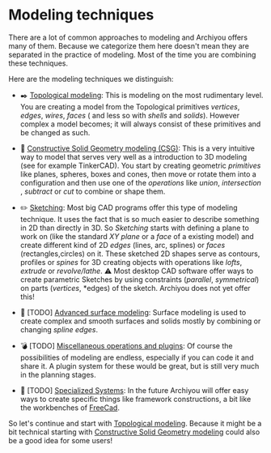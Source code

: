 # Modeling techniques

There are a lot of common approaches to modeling and Archiyou offers many of them. Because we categorize them here doesn't mean they are separated in the practice of modeling. Most of the time you are combining these techniques.

Here are the modeling techniques we distinguish:

* ✒️ [Topological modeling](./topology.md): This is modeling on the most rudimentary level. You are creating a model from the Topological primitives *vertices*, *edges*, *wires*, *faces* ( and less so with *shells* and *solids*). However complex a model becomes; it will always consist of these primitives and be changed as such.

* 🍱 [Constructive Solid Geometry modeling (CSG)](/guide/modeling/csg.md): This is a very intuitive way to model that serves very well as a introduction to 3D modeling (see for example TinkerCAD). You start by creating geometric *primitives* like planes, spheres, boxes and cones, then move or rotate them into a configuration and then use one of the *operations* like *union*, *intersection* , *subtract* or *cut* to combine or shape them.

* ✏️ [Sketching](./sketching.md): Most big CAD programs offer this type of modeling technique. It uses the fact that is so much easier to describe something in 2D than directly in 3D. So *Sketching* starts with defining a plane to work on (like the standard *XY plane* or a *face* of a existing model) and create different kind of 2D *edges* (lines, arc, splines) or *faces* (rectangles,circles) on it. These sketched 2D shapes serve as contours,  profiles or *spines* for 3D creating objects with operations like *lofts*, *extrude* or *revolve/lathe*.
⚠️ Most desktop CAD software offer ways to create parametric Sketches by using constraints (*parallel*, *symmetrical*) on parts (*vertices*, *edges) of the sketch. Archiyou does not yet offer this!

* 📐 [TODO] [Advanced surface modeling](./surface.md): Surface modeling is used to create complex and smooth surfaces and solids mostly by combining or changing *spline edges*.

* 💣 [TODO] [Miscellaneous operations and plugins](./misc.md): Of course the possibilities of modeling are endless, especially if you can code it and share it. A plugin system for these would be great, but is still very much in the planning stages.

* 🛌 [TODO] [Specialized Systems](./systems.md): In the future Archiyou will offer easy ways to create specific things like framework constructions, a bit like the workbenches of [FreeCad](https://freecad.com).

So let's continue and start with [Topological modeling](./topology.md). Because it might be a bit technical starting with [Constructive Solid Geometry modeling](./csg.md) could also be a good idea for some users!